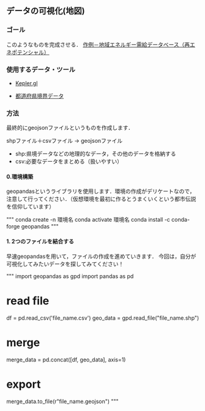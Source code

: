 ## データの可視化(地図)

### ゴール
このようなものを完成させる．
[作例－地域エネルギー需給データベース（再エネポテンシャル）](https://energy-sustainability.jp/maps/potential/)

 ### 使用するデータ・ツール
 - [Kepler.gl](https://kepler.gl/)
 
 - [都道府県境界データ](https://hub.arcgis.com/datasets/d4e1992666d748a1a01fd1a34b20f88b_0/explore?location=34.332364%2C138.460294%2C6.05)
 
 ### 方法
 最終的にgeojsonファイルというものを作成します．
 
 shpファイル＋csvファイル -> geojsonファイル
 
 - shp:県境データなどの地理的なデータ，その他のデータを格納する
 - csv:必要なデータをまとめる（扱いやすい）
 
 #### 0.環境構築
 geopandasというライブラリを使用します．環境の作成がデリケートなので，注意して行ってください．（仮想環境を最初に作るとうまくいくという都市伝説を信仰しています）
 
 """
 conda create -n 環境名 
 conda activate  環境名
 conda install -c conda-forge geopandas
 """
 
 #### 1. 2つのファイルを結合する
 早速geopandasを用いて，ファイルの作成を進めていきます．
 今回は，自分が可視化してみたいデータを探してみてください！
 
 
 """
 import geopandas as gpd
 import pandas as pd
 
 # read file
 df = pd.read_csv('file_name.csv')
 geo_data = gpd.read_file("file_name.shp")  
 
 # merge
 merge_data = pd.concat([df, geo_data],  axis=1)
 
 # export
 merge_data.to_file(r"file_name.geojson")
 """
